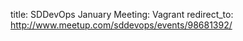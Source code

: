 title: SDDevOps January Meeting: Vagrant
redirect_to: http://www.meetup.com/sddevops/events/98681392/